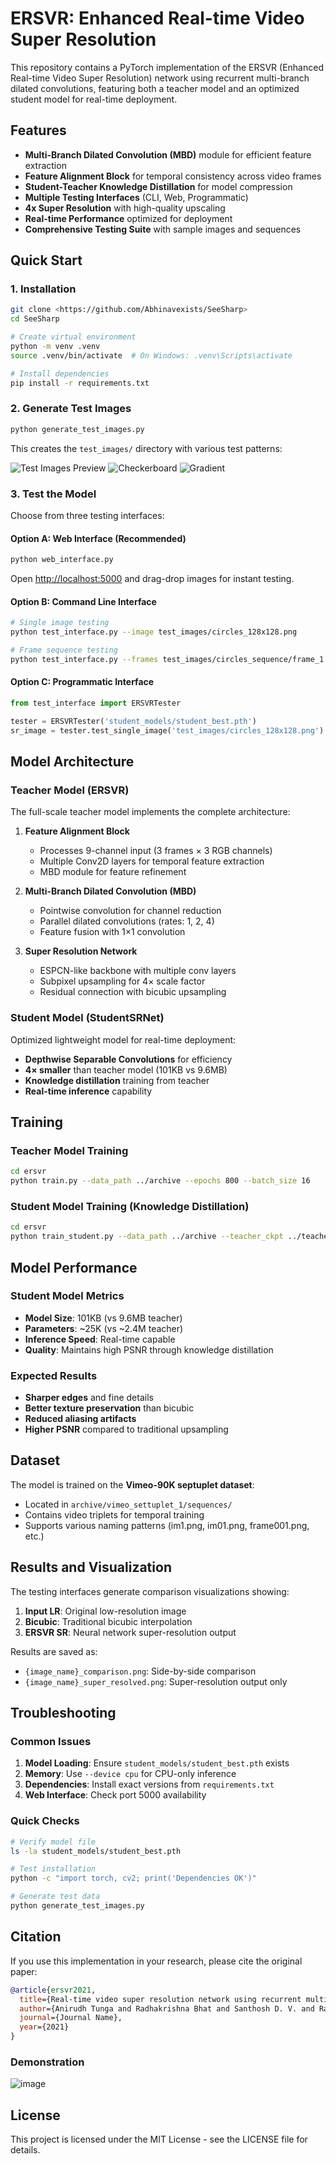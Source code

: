 # ERSVR: Enhanced Real-time Video Super Resolution

This repository contains a PyTorch implementation of the ERSVR (Enhanced Real-time Video Super Resolution) network using recurrent multi-branch dilated convolutions, featuring both a teacher model and an optimized student model for real-time deployment.

## Features

- **Multi-Branch Dilated Convolution (MBD)** module for efficient feature extraction
- **Feature Alignment Block** for temporal consistency across video frames
- **Student-Teacher Knowledge Distillation** for model compression
- **Multiple Testing Interfaces** (CLI, Web, Programmatic)
- **4x Super Resolution** with high-quality upscaling
- **Real-time Performance** optimized for deployment
- **Comprehensive Testing Suite** with sample images and sequences

## Quick Start

### 1. Installation

```bash
git clone <https://github.com/Abhinavexists/SeeSharp>
cd SeeSharp

# Create virtual environment
python -m venv .venv
source .venv/bin/activate  # On Windows: .venv\Scripts\activate

# Install dependencies
pip install -r requirements.txt
```

### 2. Generate Test Images

```bash
python generate_test_images.py
```

This creates the `test_images/` directory with various test patterns:

![Test Images Preview](test_images/circles_128x128.png) ![Checkerboard](test_images/checkerboard_128x128.png) ![Gradient](test_images/gradient_128x128.png)

### 3. Test the Model

Choose from three testing interfaces:

#### Option A: Web Interface (Recommended)

```bash
python web_interface.py
```

Open <http://localhost:5000> and drag-drop images for instant testing.

#### Option B: Command Line Interface

```bash
# Single image testing
python test_interface.py --image test_images/circles_128x128.png

# Frame sequence testing
python test_interface.py --frames test_images/circles_sequence/frame_1.png test_images/circles_sequence/frame_2.png test_images/circles_sequence/frame_3.png
```

#### Option C: Programmatic Interface

```python
from test_interface import ERSVRTester

tester = ERSVRTester('student_models/student_best.pth')
sr_image = tester.test_single_image('test_images/circles_128x128.png')
```

## Model Architecture

### Teacher Model (ERSVR)

The full-scale teacher model implements the complete architecture:

1. **Feature Alignment Block**
   - Processes 9-channel input (3 frames × 3 RGB channels)
   - Multiple Conv2D layers for temporal feature extraction
   - MBD module for feature refinement

2. **Multi-Branch Dilated Convolution (MBD)**
   - Pointwise convolution for channel reduction
   - Parallel dilated convolutions (rates: 1, 2, 4)
   - Feature fusion with 1×1 convolution

3. **Super Resolution Network**
   - ESPCN-like backbone with multiple conv layers
   - Subpixel upsampling for 4× scale factor
   - Residual connection with bicubic upsampling

### Student Model (StudentSRNet)

Optimized lightweight model for real-time deployment:

- **Depthwise Separable Convolutions** for efficiency
- **4× smaller** than teacher model (101KB vs 9.6MB)
- **Knowledge distillation** training from teacher
- **Real-time inference** capability

## Training

### Teacher Model Training

```bash
cd ersvr
python train.py --data_path ../archive --epochs 800 --batch_size 16
```

### Student Model Training (Knowledge Distillation)

```bash
cd ersvr  
python train_student.py --data_path ../archive --teacher_ckpt ../teacher_models/ersvr_best.pth --epochs 50
```

## Model Performance

### Student Model Metrics

- **Model Size**: 101KB (vs 9.6MB teacher)
- **Parameters**: ~25K (vs ~2.4M teacher)
- **Inference Speed**: Real-time capable
- **Quality**: Maintains high PSNR through knowledge distillation

### Expected Results

- **Sharper edges** and fine details
- **Better texture preservation** than bicubic
- **Reduced aliasing artifacts**
- **Higher PSNR** compared to traditional upsampling

## Dataset

The model is trained on the **Vimeo-90K septuplet dataset**:

- Located in `archive/vimeo_settuplet_1/sequences/`
- Contains video triplets for temporal training
- Supports various naming patterns (im1.png, im01.png, frame001.png, etc.)

## Results and Visualization

The testing interfaces generate comparison visualizations showing:

1. **Input LR**: Original low-resolution image
2. **Bicubic**: Traditional bicubic interpolation
3. **ERSVR SR**: Neural network super-resolution output

Results are saved as:

- `{image_name}_comparison.png`: Side-by-side comparison
- `{image_name}_super_resolved.png`: Super-resolution output only

## Troubleshooting

### Common Issues

1. **Model Loading**: Ensure `student_models/student_best.pth` exists
2. **Memory**: Use `--device cpu` for CPU-only inference
3. **Dependencies**: Install exact versions from `requirements.txt`
4. **Web Interface**: Check port 5000 availability

### Quick Checks

```bash
# Verify model file
ls -la student_models/student_best.pth

# Test installation
python -c "import torch, cv2; print('Dependencies OK')"

# Generate test data
python generate_test_images.py
```

## Citation

If you use this implementation in your research, please cite the original paper:

```bibtex
@article{ersvr2021,
  title={Real-time video super resolution network using recurrent multi-branch dilated convolutions},
  author={Anirudh Tunga and Radhakrishna Bhat and Santhosh D. V. and Rashmi K. P. and Vinutha},
  journal={Journal Name},
  year={2021}
}
```

### Demonstration
![image](Images/Testing.png)

## License

This project is licensed under the MIT License - see the LICENSE file for details.
